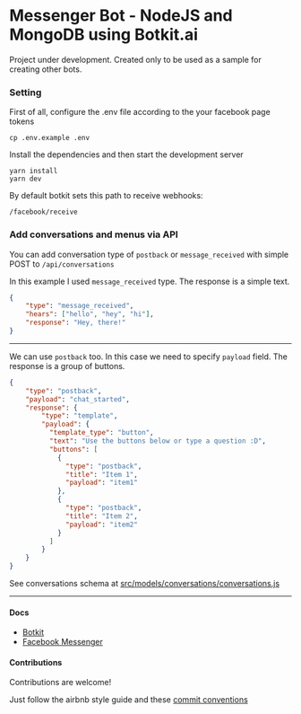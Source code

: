 # Messenger Bot - NodeJS and MongoDB using Botkit.ai

Project under development. Created only to be used as a sample for creating other bots.

### Setting
First of all, configure the .env file according to the your facebook page tokens

```
cp .env.example .env
```

Install the dependencies and then start the development server
```
yarn install
yarn dev
```

By default botkit sets this path to receive webhooks:
```
/facebook/receive
```

### Add conversations and menus via API

You can add conversation type of `postback` or `message_received` with simple POST to `/api/conversations`

In this example I used `message_received` type. The response is a simple text.
```json
{
    "type": "message_received",
    "hears": ["hello", "hey", "hi"],
    "response": "Hey, there!"
}
```

---

We can use `postback` too. In this case we need to specify `payload` field.
The response is a group of buttons.
```json
{
	"type": "postback",
	"payload": "chat_started",
	"response": {
        "type": "template",
        "payload": {
          "template_type": "button",
          "text": "Use the buttons below or type a question :D",
          "buttons": [
            {
              "type": "postback",
              "title": "Item 1",
              "payload": "item1"
            },
            {
              "type": "postback",
              "title": "Item 2",
              "payload": "item2"
            }
          ]
        }
	}
}
```

See conversations schema at [src/models/conversations/conversations.js](https://github.com/gucastiliao/facebook-messenger-bot/blob/master/src/models/conversations/conversations.js)

---

#### Docs
- [Botkit](https://github.com/howdyai/botkit)
- [Facebook Messenger](https://developers.facebook.com/docs/messenger-platform/send-messages)

#### Contributions
Contributions are welcome!

Just follow the airbnb style guide and these [commit conventions](https://gist.github.com/stephenparish/9941e89d80e2bc58a153)

